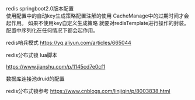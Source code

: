 redis  springboot2.0版本配置  
使用配置中的自动key生成策略配置注解的使用 CacheManage中的过期时间才会起作用。
如果不使用key自定义生成策略 就要对redisTemplate进行操作的封装。
配置中序列化在任何情况下都会起作用。

redis哨兵模式
https://yq.aliyun.com/articles/665044


redis分布式锁 lua脚本

https://www.jianshu.com/p/1145cd7e0cf1

数据库连接池druid的配置

redis分布式锁参考
https://www.cnblogs.com/linjiqin/p/8003838.html
